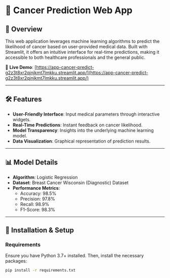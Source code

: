 # 🧬 Cancer Prediction Web App

## 📌 Overview

This web application leverages machine learning algorithms to predict the likelihood of cancer based on user-provided medical data. Built with Streamlit, it offers an intuitive interface for real-time predictions, making it accessible to both healthcare professionals and the general public.

🔗 **Live Demo**: [https://app-cancer-predict-g2z3t8xr2qjnjkmt7lmkku.streamlit.app/](https://app-cancer-predict-g2z3t8xr2qjnjkmt7lmkku.streamlit.app/)

---

## 🛠️ Features

- **User-Friendly Interface**: Input medical parameters through interactive widgets.
- **Real-Time Predictions**: Instant feedback on cancer likelihood.
- **Model Transparency**: Insights into the underlying machine learning model.
- **Data Visualization**: Graphical representation of prediction results.

---

## 📊 Model Details

- **Algorithm**: Logistic Regression
- **Dataset**: Breast Cancer Wisconsin (Diagnostic) Dataset
- **Performance Metrics**:
  - Accuracy: 98.5%
  - Precision: 97.8%
  - Recall: 98.9%
  - F1-Score: 98.3%

---

## 🧪 Installation & Setup

### Requirements

Ensure you have Python 3.7+ installed. Then, install the necessary packages:

```bash
pip install -r requirements.txt
